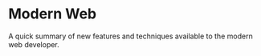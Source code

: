 Modern Web
==========

A quick summary of new features and techniques available to the modern web developer.